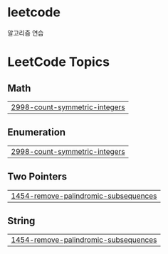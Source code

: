 # leetcode
알고리즘 연습

<!---LeetCode Topics Start-->
# LeetCode Topics
## Math
|  |
| ------- |
| [2998-count-symmetric-integers](https://github.com/ddonydev/leetcode/tree/master/2998-count-symmetric-integers) |
## Enumeration
|  |
| ------- |
| [2998-count-symmetric-integers](https://github.com/ddonydev/leetcode/tree/master/2998-count-symmetric-integers) |
## Two Pointers
|  |
| ------- |
| [1454-remove-palindromic-subsequences](https://github.com/ddonydev/leetcode/tree/master/1454-remove-palindromic-subsequences) |
## String
|  |
| ------- |
| [1454-remove-palindromic-subsequences](https://github.com/ddonydev/leetcode/tree/master/1454-remove-palindromic-subsequences) |
<!---LeetCode Topics End-->